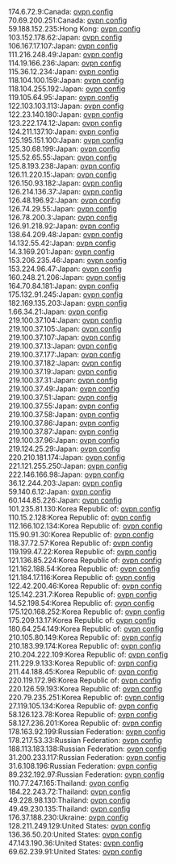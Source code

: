 174.6.72.9:Canada: [ovpn config](vpn/174_6_72_9.ovpn)  
70.69.200.251:Canada: [ovpn config](vpn/70_69_200_251.ovpn)  
59.188.152.235:Hong Kong: [ovpn config](vpn/59_188_152_235.ovpn)  
103.152.178.62:Japan: [ovpn config](vpn/103_152_178_62.ovpn)  
106.167.17.107:Japan: [ovpn config](vpn/106_167_17_107.ovpn)  
111.216.248.49:Japan: [ovpn config](vpn/111_216_248_49.ovpn)  
114.19.166.236:Japan: [ovpn config](vpn/114_19_166_236.ovpn)  
115.36.12.234:Japan: [ovpn config](vpn/115_36_12_234.ovpn)  
118.104.100.159:Japan: [ovpn config](vpn/118_104_100_159.ovpn)  
118.104.255.192:Japan: [ovpn config](vpn/118_104_255_192.ovpn)  
119.105.64.95:Japan: [ovpn config](vpn/119_105_64_95.ovpn)  
122.103.103.113:Japan: [ovpn config](vpn/122_103_103_113.ovpn)  
122.23.140.180:Japan: [ovpn config](vpn/122_23_140_180.ovpn)  
123.222.174.12:Japan: [ovpn config](vpn/123_222_174_12.ovpn)  
124.211.137.10:Japan: [ovpn config](vpn/124_211_137_10.ovpn)  
125.195.151.100:Japan: [ovpn config](vpn/125_195_151_100.ovpn)  
125.30.68.199:Japan: [ovpn config](vpn/125_30_68_199.ovpn)  
125.52.65.55:Japan: [ovpn config](vpn/125_52_65_55.ovpn)  
125.8.193.238:Japan: [ovpn config](vpn/125_8_193_238.ovpn)  
126.11.220.15:Japan: [ovpn config](vpn/126_11_220_15.ovpn)  
126.150.93.182:Japan: [ovpn config](vpn/126_150_93_182.ovpn)  
126.214.136.37:Japan: [ovpn config](vpn/126_214_136_37.ovpn)  
126.48.196.92:Japan: [ovpn config](vpn/126_48_196_92.ovpn)  
126.74.29.55:Japan: [ovpn config](vpn/126_74_29_55.ovpn)  
126.78.200.3:Japan: [ovpn config](vpn/126_78_200_3.ovpn)  
126.91.218.92:Japan: [ovpn config](vpn/126_91_218_92.ovpn)  
138.64.209.48:Japan: [ovpn config](vpn/138_64_209_48.ovpn)  
14.132.55.42:Japan: [ovpn config](vpn/14_132_55_42.ovpn)  
14.3.169.201:Japan: [ovpn config](vpn/14_3_169_201.ovpn)  
153.206.235.46:Japan: [ovpn config](vpn/153_206_235_46.ovpn)  
153.224.96.47:Japan: [ovpn config](vpn/153_224_96_47.ovpn)  
160.248.21.206:Japan: [ovpn config](vpn/160_248_21_206.ovpn)  
164.70.84.181:Japan: [ovpn config](vpn/164_70_84_181.ovpn)  
175.132.91.245:Japan: [ovpn config](vpn/175_132_91_245.ovpn)  
182.169.135.203:Japan: [ovpn config](vpn/182_169_135_203.ovpn)  
1.66.34.21:Japan: [ovpn config](vpn/1_66_34_21.ovpn)  
219.100.37.104:Japan: [ovpn config](vpn/219_100_37_104.ovpn)  
219.100.37.105:Japan: [ovpn config](vpn/219_100_37_105.ovpn)  
219.100.37.107:Japan: [ovpn config](vpn/219_100_37_107.ovpn)  
219.100.37.13:Japan: [ovpn config](vpn/219_100_37_13.ovpn)  
219.100.37.177:Japan: [ovpn config](vpn/219_100_37_177.ovpn)  
219.100.37.182:Japan: [ovpn config](vpn/219_100_37_182.ovpn)  
219.100.37.19:Japan: [ovpn config](vpn/219_100_37_19.ovpn)  
219.100.37.31:Japan: [ovpn config](vpn/219_100_37_31.ovpn)  
219.100.37.49:Japan: [ovpn config](vpn/219_100_37_49.ovpn)  
219.100.37.51:Japan: [ovpn config](vpn/219_100_37_51.ovpn)  
219.100.37.55:Japan: [ovpn config](vpn/219_100_37_55.ovpn)  
219.100.37.58:Japan: [ovpn config](vpn/219_100_37_58.ovpn)  
219.100.37.86:Japan: [ovpn config](vpn/219_100_37_86.ovpn)  
219.100.37.87:Japan: [ovpn config](vpn/219_100_37_87.ovpn)  
219.100.37.96:Japan: [ovpn config](vpn/219_100_37_96.ovpn)  
219.124.25.29:Japan: [ovpn config](vpn/219_124_25_29.ovpn)  
220.210.181.174:Japan: [ovpn config](vpn/220_210_181_174.ovpn)  
221.121.255.250:Japan: [ovpn config](vpn/221_121_255_250.ovpn)  
222.146.166.98:Japan: [ovpn config](vpn/222_146_166_98.ovpn)  
36.12.244.203:Japan: [ovpn config](vpn/36_12_244_203.ovpn)  
59.140.6.12:Japan: [ovpn config](vpn/59_140_6_12.ovpn)  
60.144.85.226:Japan: [ovpn config](vpn/60_144_85_226.ovpn)  
101.235.81.130:Korea Republic of: [ovpn config](vpn/101_235_81_130.ovpn)  
110.15.2.128:Korea Republic of: [ovpn config](vpn/110_15_2_128.ovpn)  
112.166.102.134:Korea Republic of: [ovpn config](vpn/112_166_102_134.ovpn)  
115.90.91.30:Korea Republic of: [ovpn config](vpn/115_90_91_30.ovpn)  
118.37.72.57:Korea Republic of: [ovpn config](vpn/118_37_72_57.ovpn)  
119.199.47.22:Korea Republic of: [ovpn config](vpn/119_199_47_22.ovpn)  
121.136.85.224:Korea Republic of: [ovpn config](vpn/121_136_85_224.ovpn)  
121.162.188.54:Korea Republic of: [ovpn config](vpn/121_162_188_54.ovpn)  
121.184.17.116:Korea Republic of: [ovpn config](vpn/121_184_17_116.ovpn)  
122.42.200.46:Korea Republic of: [ovpn config](vpn/122_42_200_46.ovpn)  
125.142.231.7:Korea Republic of: [ovpn config](vpn/125_142_231_7.ovpn)  
14.52.198.54:Korea Republic of: [ovpn config](vpn/14_52_198_54.ovpn)  
175.120.168.252:Korea Republic of: [ovpn config](vpn/175_120_168_252.ovpn)  
175.209.13.17:Korea Republic of: [ovpn config](vpn/175_209_13_17.ovpn)  
180.64.254.149:Korea Republic of: [ovpn config](vpn/180_64_254_149.ovpn)  
210.105.80.149:Korea Republic of: [ovpn config](vpn/210_105_80_149.ovpn)  
210.183.99.174:Korea Republic of: [ovpn config](vpn/210_183_99_174.ovpn)  
210.204.222.109:Korea Republic of: [ovpn config](vpn/210_204_222_109.ovpn)  
211.229.9.133:Korea Republic of: [ovpn config](vpn/211_229_9_133.ovpn)  
211.44.188.45:Korea Republic of: [ovpn config](vpn/211_44_188_45.ovpn)  
220.119.172.96:Korea Republic of: [ovpn config](vpn/220_119_172_96.ovpn)  
220.126.59.193:Korea Republic of: [ovpn config](vpn/220_126_59_193.ovpn)  
220.79.235.251:Korea Republic of: [ovpn config](vpn/220_79_235_251.ovpn)  
27.119.105.134:Korea Republic of: [ovpn config](vpn/27_119_105_134.ovpn)  
58.126.123.78:Korea Republic of: [ovpn config](vpn/58_126_123_78.ovpn)  
58.127.236.201:Korea Republic of: [ovpn config](vpn/58_127_236_201.ovpn)  
178.163.92.199:Russian Federation: [ovpn config](vpn/178_163_92_199.ovpn)  
178.217.53.33:Russian Federation: [ovpn config](vpn/178_217_53_33.ovpn)  
188.113.183.138:Russian Federation: [ovpn config](vpn/188_113_183_138.ovpn)  
31.200.233.117:Russian Federation: [ovpn config](vpn/31_200_233_117.ovpn)  
31.6.108.196:Russian Federation: [ovpn config](vpn/31_6_108_196.ovpn)  
89.232.192.97:Russian Federation: [ovpn config](vpn/89_232_192_97.ovpn)  
110.77.247.165:Thailand: [ovpn config](vpn/110_77_247_165.ovpn)  
184.22.243.72:Thailand: [ovpn config](vpn/184_22_243_72.ovpn)  
49.228.98.130:Thailand: [ovpn config](vpn/49_228_98_130.ovpn)  
49.49.230.135:Thailand: [ovpn config](vpn/49_49_230_135.ovpn)  
176.37.188.230:Ukraine: [ovpn config](vpn/176_37_188_230.ovpn)  
128.211.249.129:United States: [ovpn config](vpn/128_211_249_129.ovpn)  
136.36.50.20:United States: [ovpn config](vpn/136_36_50_20.ovpn)  
47.143.190.36:United States: [ovpn config](vpn/47_143_190_36.ovpn)  
69.62.239.91:United States: [ovpn config](vpn/69_62_239_91.ovpn)  
